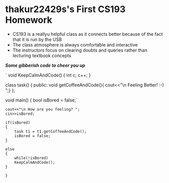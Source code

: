 # thakur22429s's First CS193 Homework

- CS193 is a reallyu helpful class as it connects better because of the fact that it is run by the USB 
- The class atmosphere is always comfortable and interactive
- The instructors focus on clearing doubts and queries rather than lecturing textbook concepts


 _**Some gibberish code to cheer you up**_

` void KeepCalmAndCode()
{
   int c;
   c++; 
}

class task()
 {
     public:
     void getCoffeeAndCode(){ cout<<"\n Feeling Better! :-) ";}
 };
  
 void main()
 {
    bool isBored = false;`
    
    cout<<"\n How are you feeling? ";
    cin>>isBored;
    
    if(isBored)
    {
        task t1 = t1.getCoffeeAndCode();
        isBored = false;
    }
    
    else
    {
        while(!isBored)
        KeepCalmAndCode();
    }
 `}`


